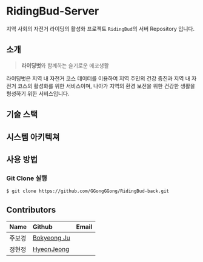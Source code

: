 # RidingBud-Server
지역 사회의 자전거 라이딩의 활성화 프로젝트 `RidingBud`의 서버 Repository 입니다.
## 소개
> **라이딩벗**와 함꼐하는 슬기로운 에코생활

라이딩벗은 지역 내 자전거 코스 데이터를 이용하여 지역 주민의 건강 증진과 지역 내 자전거 코스의 활성화를 위한 서비스이며, 나아가 지역의 환경 보전을 위한 건강한 생활을 형성하기 위한 서비스입니다.

## 기술 스택



## 시스템 아키텍쳐


## 사용 방법

### Git Clone 실행
```shell
$ git clone https://github.com/GGongGGong/RidingBud-back.git
```

## Contributors
|Name|Github|Email|
|:---|:---|:---|
|주보경|[Bokyeong Ju](https://github.com/jupyter1234)|
|정현정|[HyeonJeong](https://github.com/wgwjh05169)|
